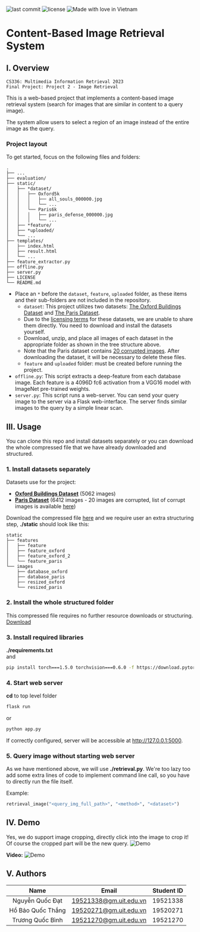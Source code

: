 ![last commit](https://img.shields.io/github/last-commit/ShenggKai/CBIR_System?logo=git)
![license](https://img.shields.io/github/license/ShenggKai/CBIR_System)
![Made with love in Vietnam](https://madewithlove.now.sh/vn?heart=true&colorB=%23da251d)
# Content-Based Image Retrieval System

## I. Overview
    CS336: Multimedia Information Retrieval 2023
    Final Project: Project 2 - Image Retrieval

This is a web-based project that implements a content-based image retrieval system (search for images that are similar in content to a query image).  

The system allow users to select a region of an image instead of the entire image as the query.

### Project layout
To get started, focus on the following files and folders:
```
.
├── ...
├── evaluation/
├── static/
│   ├── *dataset/
│   │   ├── Oxford5k
│   │   │   ├── all_souls_000000.jpg
│   │   │   └── ...
│   │   └── Paris6k
│   │   │   ├── paris_defense_000000.jpg
│   │   │   └── ...
│   ├── *feature/
│   ├── *uploaded/
│   └── ...
├── templates/
│   ├── index.html
│   ├── result.html
│   └── ...
├── feature_extractor.py
├── offline.py
├── server.py
├── LICENSE
└── README.md
```
- Place an `*` before the `dataset`, `feature`, `uploaded` folder, as these items and their sub-folders are not included in the repository.
  - `dataset`: This project utilizes two datasets: [The Oxford Buildings Dataset](https://www.robots.ox.ac.uk/~vgg/data/oxbuildings/) and [The Paris Dataset](https://www.robots.ox.ac.uk/~vgg/data/parisbuildings/).
  - Due to the [licensing terms](https://www.robots.ox.ac.uk/~vgg/terms/dataset-group-2-access.html) for these datasets, we are unable to share them directly. You need to download and install the datasets yourself.
  - Download, unzip, and place all images of each dataset in the appropriate folder as shown in the tree structure above.
  - Note that the Paris dataset contains [20 corrupted images](https://www.robots.ox.ac.uk/~vgg/data/parisbuildings/corrupt.txt). After downloading the dataset, it will be necessary to delete these files.
  - `feature` and `uploaded` folder: must be created before running the project.
- `offline.py`: This script extracts a deep-feature from each database image. Each feature is a 4096D fc6 activation from a VGG16 model with ImageNet pre-trained weights.  
- `server.py`: This script runs a web-server. You can send your query image to the server via a Flask web-interface. The server finds similar images to the query by a simple linear scan.

## III. Usage
You can clone this repo and install datasets separately or you can download the whole compressed file that we have already downloaded and structured.

### 1. Install datasets separately

Datasets use for the project:  
- [**Oxford Buildings Dataset**](https://www.robots.ox.ac.uk/~vgg/data/oxbuildings/) (5062 images)
- [**Paris Dataset**](https://www.robots.ox.ac.uk/~vgg/data/parisbuildings/) (6412 images - 20 images are corrupted, list of corrupt images is available [here](https://www.robots.ox.ac.uk/~vgg/data/parisbuildings/corrupt.txt))

Download the compressed file [here](https://) and we require user an extra structuring step, **./static** should look like this:

```
static
├── features
│   ├── feature
│   ├── feature_oxford
│   ├── feature_oxford_2
│   └── feature_paris
└── images
    ├── database_oxford
    ├── database_paris
    ├── resized_oxford
    └── resized_paris

```

### 2. Install the whole structured folder 
This compressed file requires no further resource downloads or structuring.  
[Download](https://)
### 3. Install required libraries
**./requirements.txt**  
and
```sh
pip install torch===1.5.0 torchvision===0.6.0 -f https://download.pytorch.org/whl/torch_stable.html
```
### 4. Start web server
**cd** to top level folder
```sh
flask run
```
or 
```sh
python app.py
```

If correctly configured, server will be accessible at http://127.0.0.1:5000.

### 5. Query image without starting web server
As we have mentioned above, we will use **./retrieval.py**. We're too lazy too add some extra lines of code to implement command line call, so you have to directly run the file itself.  

Example:
```py
retrieval_image("<query_img_full_path>", "<method>", "<dataset>")
```

## IV. Demo
Yes, we do support image cropping, directly click into the image to crop it!  
Of course the cropped part will be the new query.
![Demo](https://i.imgur.com/5qKLLww.png)

**Video:**
![Demo](https://i.imgur.com/LzP7kf4.png)

## V. Authors
|Name|Email|Student ID|
|:-:|:-:|:-:|
|Nguyễn Quốc Đạt|19521338@gm.uit.edu.vn|19521338
|Hồ Bảo Quốc Thắng|19520271@gm.uit.edu.vn|19520271
|Trương Quốc Bình|19521270@gm.uit.edu.vn|19521270